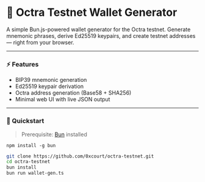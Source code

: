 # 🧠 Octra Testnet Wallet Generator

A simple Bun.js-powered wallet generator for the Octra testnet.
Generate mnemonic phrases, derive Ed25519 keypairs, and create testnet addresses — right from your browser.

---

### ⚡ Features

- BIP39 mnemonic generation
- Ed25519 keypair derivation
- Octra address generation (Base58 + SHA256)
- Minimal web UI with live JSON output

---

### 🚀 Quickstart

> Prerequisite: [Bun](https://bun.sh) installed

```
npm install -g bun
```


```bash
git clone https://github.com/0xcourt/octra-testnet.git
cd octra-testnet
bun install
bun run wallet-gen.ts
